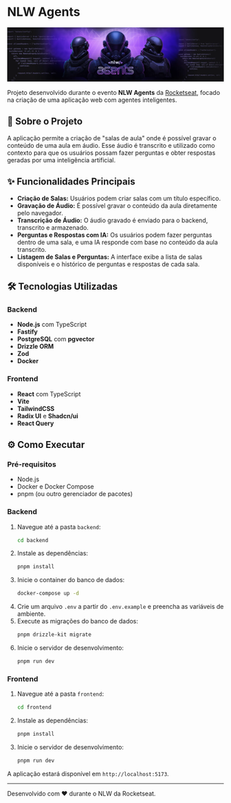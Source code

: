 # NLW Agents

![NLW Agents](./.github/assets/cover.webp)

Projeto desenvolvido durante o evento **NLW Agents** da [Rocketseat](https://rocketseat.com.br), focado na criação de uma aplicação web com agentes inteligentes.

## 🚀 Sobre o Projeto

A aplicação permite a criação de "salas de aula" onde é possível gravar o conteúdo de uma aula em áudio. Esse áudio é transcrito e utilizado como contexto para que os usuários possam fazer perguntas e obter respostas geradas por uma inteligência artificial.

## ✨ Funcionalidades Principais

- **Criação de Salas:** Usuários podem criar salas com um título específico.
- **Gravação de Áudio:** É possível gravar o conteúdo da aula diretamente pelo navegador.
- **Transcrição de Áudio:** O áudio gravado é enviado para o backend, transcrito e armazenado.
- **Perguntas e Respostas com IA:** Os usuários podem fazer perguntas dentro de uma sala, e uma IA responde com base no conteúdo da aula transcrito.
- **Listagem de Salas e Perguntas:** A interface exibe a lista de salas disponíveis e o histórico de perguntas e respostas de cada sala.

## 🛠️ Tecnologias Utilizadas

### Backend

- **Node.js** com TypeScript
- **Fastify**
- **PostgreSQL** com **pgvector**
- **Drizzle ORM**
- **Zod**
- **Docker**

### Frontend

- **React** com TypeScript
- **Vite**
- **TailwindCSS**
- **Radix UI** e **Shadcn/ui**
- **React Query**

## ⚙️ Como Executar

### Pré-requisitos

- Node.js
- Docker e Docker Compose
- pnpm (ou outro gerenciador de pacotes)

### Backend

1.  Navegue até a pasta `backend`:
    ```bash
    cd backend
    ```
2.  Instale as dependências:
    ```bash
    pnpm install
    ```
3.  Inicie o container do banco de dados:
    ```bash
    docker-compose up -d
    ```
4.  Crie um arquivo `.env` a partir do `.env.example` e preencha as variáveis de ambiente.
5.  Execute as migrações do banco de dados:
    ```bash
    pnpm drizzle-kit migrate
    ```
6.  Inicie o servidor de desenvolvimento:
    ```bash
    pnpm run dev
    ```

### Frontend

1.  Navegue até a pasta `frontend`:
    ```bash
    cd frontend
    ```
2.  Instale as dependências:
    ```bash
    pnpm install
    ```
3.  Inicie o servidor de desenvolvimento:
    ```bash
    pnpm run dev
    ```

A aplicação estará disponível em `http://localhost:5173`.

---

Desenvolvido com ❤️ durante o NLW da Rocketseat.
